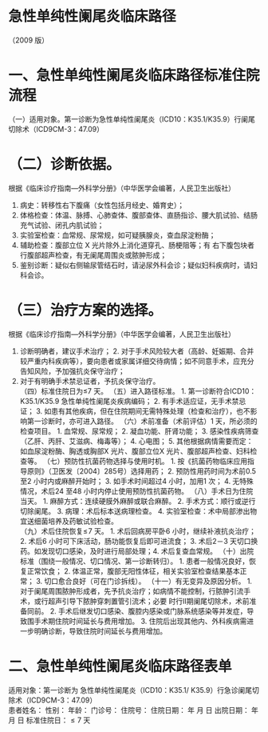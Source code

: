# 急性单纯性阑尾炎临床路径  
（2009 版）  
# 一、急性单纯性阑尾炎临床路径标准住院流程  
（一）适用对象。第一诊断为急性单纯性阑尾炎（ICD10：K35.1/K35.9）行阑尾切除术（ICD9CM-3：47.09）  
# （二）诊断依据。  
根据《临床诊疗指南—外科学分册》（中华医学会编著，人民卫生出版社）  
1. 病史：转移性右下腹痛（女性包括月经史、婚育史）；  
2. 体格检查：体温、脉搏、心肺查体、腹部查体、直肠指诊、腰大肌试验、结肠充气试验、闭孔内肌试验；  
3. 实验室检查：血常规、尿常规，如可疑胰腺炎，查血尿淀粉酶；  
4.   辅助检查：腹部立位 X  光片除外上消化道穿孔、肠梗阻等；有 右下腹包块者行腹部超声检查，有无阑尾周围炎或脓肿形成；  
5. 鉴别诊断：疑似右侧输尿管结石时，请泌尿外科会诊；疑似妇科疾病时，请妇科会诊。  
# （三）治疗方案的选择。  
根据《临床诊疗指南—外科学分册》（中华医学会编著，人民卫生出版社）  
1. 诊断明确者，建议手术治疗； 2. 对于手术风险较大者（高龄、妊娠期、合并较严重内科疾病等），要向患者或家属详细交待病情；如不同意手术，应充分告知风险，予加强抗炎保守治疗；  
3. 对于有明确手术禁忌证者，予抗炎保守治疗。  
（四）标准住院日为≤7 天。 
（五）进入路径标准。 1. 第一诊断符合ICD10：K35.1/K35.9 急性单纯性阑尾炎疾病编码； 2. 有手术适应证，无手术禁忌证； 3. 如患有其他疾病，但在住院期间无需特殊处理（检查和治疗），也不影响第一诊断时，亦可进入路径。 
（六）术前准备（术前评估）1 天，所必须的检查项目。 1. 血常规、尿常规； 2. 凝血功能、肝肾功能； 3. 感染性疾病筛查（乙肝、丙肝、艾滋病、梅毒等）；  4. 心电图； 5. 其他根据病情需要而定：如血尿淀粉酶、胸透或胸部X 光片、腹部立位X 光片、腹部超声检查、妇科检查等。 
（七）预防性抗菌药物选择与使用时机。 1. 按《抗菌药物临床应用指导原则》（卫医发〔2004〕285号）选择用药； 2. 预防性用药时间为术前0.5 至2 小时内或麻醉开始时； 3. 如手术时间超过4 小时，加用1 次； 4. 无特殊情况，术后24 至48 小时内停止使用预防性抗菌药物。 
（八）手术日为住院当天。 1. 麻醉方式：连续硬膜外麻醉或联合麻醉。 2. 手术方式：顺行或逆行切除阑尾。 3.   病理：术后标本送病理检查。   4.   实验室检查：术中局部渗出物宜送细菌培养及药敏试验检查。  
（九）术后住院恢复$\leqslant\!7$ 天。 1. 术后回病房平卧6 小时，继续补液抗炎治疗； 2. 术后6 小时可下床活动，肠功能恢复后即可进流食； 3. 术后2－3 天切口换药。如发现切口感染，及时进行局部处理；4. 术后复查血常规。 
（十）出院标准（围绕一般情况、切口情况、第一诊断转归）。 1. 患者一般情况良好，恢复正常饮食； 2. 体温正常，腹部无阳性体征，相关实验室检查结果基本正常； 3. 切口愈合良好（可在门诊拆线）。 
（十一）有无变异及原因分析。 1. 对于阑尾周围脓肿形成者，先予抗炎治疗；如病情不能控制，行脓肿引流手术，或行超声引导下脓肿穿刺置管引流术；必要 时行Ⅱ期阑尾切除术，术前准备同前。 2. 手术后继发切口感染、腹腔内感染或门脉系统感染等并发症，导致围手术期住院时间延长与费用增加。 3. 住院后出现其他内、外科疾病需进一步明确诊断，导致住院时间延长与费用增加。  
# 二、急性单纯性阑尾炎临床路径表单  
适用对象：第一诊断为 急性单纯性阑尾炎（ICD10：K35.1/ K35.9）行急诊阑尾切除术（ICD9CM-3：47.09）  
患者姓名：           性别：    年龄：    门诊号：       住院号：       住院日期：   年  月  日    出院日期：   年  月   日     标准住院日：${\leqslant}7$ 天  
